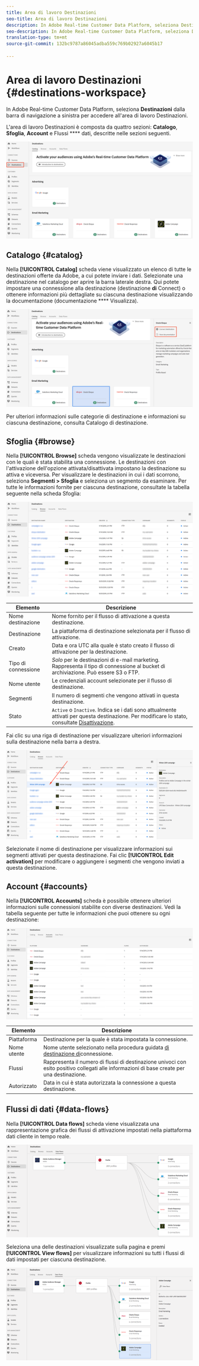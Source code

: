 ```yaml
---
title: Area di lavoro Destinazioni
seo-title: Area di lavoro Destinazioni
description: In Adobe Real-time Customer Data Platform, seleziona Destinazioni dalla barra di navigazione a sinistra per accedere all'area di lavoro delle destinazioni.
seo-description: In Adobe Real-time Customer Data Platform, seleziona Destinazioni dalla barra di navigazione a sinistra per accedere all'area di lavoro delle destinazioni.
translation-type: tm+mt
source-git-commit: 132bc9787a86045adba559c769b02927a6045b17

---
```



# Area di lavoro Destinazioni {#destinations-workspace}

In Adobe Real-time Customer Data Platform, seleziona **Destinazioni** dalla barra di navigazione a sinistra per accedere all&#39;area di lavoro Destinazioni.

L&#39;area di lavoro Destinazioni è composta da quattro sezioni: **Catalogo**, **Sfoglia**, **Account** e Flussi **** dati, descritte nelle sezioni seguenti.

![Destinazioni-panoramica](/help/rtcdp/destinations/assets/destinations-overview.png)

## Catalogo {#catalog}

Nella **[!UICONTROL Catalog]** scheda viene visualizzato un elenco di tutte le destinazioni offerte da Adobe, a cui potete inviare i dati. Selezionate una destinazione nel catalogo per aprire la barra laterale destra. Qui potete impostare una connessione alla destinazione (destinazione **di** Connect) o ottenere informazioni più dettagliate su ciascuna destinazione visualizzando la documentazione (documentazione **** Visualizza).

![Opzioni del catalogo di destinazione](/help/rtcdp/destinations/assets/destination-ui-catalog-options.png)

Per ulteriori informazioni sulle categorie di destinazione e informazioni su ciascuna destinazione, consulta Catalogo [](/help/rtcdp/destinations/destinations-catalog.md)di destinazione.

## Sfoglia {#browse}

Nella **[!UICONTROL Browse]** scheda vengono visualizzate le destinazioni con le quali è stata stabilita una connessione. Le destinazioni con l&#39;attivazione dell&#39;opzione attivata/disattivata impostano la destinazione su attiva e viceversa. Per visualizzare le destinazioni in cui i dati scorrono, seleziona **Segmenti > Sfoglia** e seleziona un segmento da esaminare. Per tutte le informazioni fornite per ciascuna destinazione, consultate la tabella seguente nella scheda Sfoglia:

![Scheda Sfoglia](/help/rtcdp/destinations/assets/browse-tab.png)

| Elemento | Descrizione |
---------|----------
| Nome destinazione | Nome fornito per il flusso di attivazione a questa destinazione. |
| Destinazione | La piattaforma di destinazione selezionata per il flusso di attivazione. |
| Creato | Data e ora UTC alla quale è stato creato il flusso di attivazione per la destinazione. |
| Tipo di connessione | *Solo* per le destinazioni di e-mail marketing. Rappresenta il tipo di connessione al bucket di archiviazione. Può essere S3 o FTP. |
| Nome utente | Le credenziali account selezionate per il flusso di destinazione. |
| Segmenti | Il numero di segmenti che vengono attivati in questa destinazione. |
| Stato | `Active` o `Inactive`. Indica se i dati sono attualmente attivati per questa destinazione. Per modificare lo stato, consultate [Disattivazione](/help/rtcdp/destinations/activate-destinations.md#disable-activation). |

Fai clic su una riga di destinazione per visualizzare ulteriori informazioni sulla destinazione nella barra a destra.

![Fare clic sulla riga di destinazione](/help/rtcdp/destinations/assets/click-destination-row.png)

Selezionate il nome di destinazione per visualizzare informazioni sui segmenti attivati per questa destinazione. Fai clic **[!UICONTROL Edit activation]** per modificare o aggiungere i segmenti che vengono inviati a questa destinazione.

## Account {#accounts}

Nella **[!UICONTROL Accounts]** scheda è possibile ottenere ulteriori informazioni sulle connessioni stabilite con diverse destinazioni. Vedi la tabella seguente per tutte le informazioni che puoi ottenere su ogni destinazione:

![Scheda Account](/help/rtcdp/destinations/assets/accounts-tab.png)

| Elemento | Descrizione |
---------|----------
| Piattaforma | Destinazione per la quale è stata impostata la connessione. |
| Nome utente | Nome utente selezionato nella procedura guidata [di destinazione di](/help/rtcdp/destinations/email-marketing-destinations.md#connect-destination)connessione. |
| Flussi | Rappresenta il numero di flussi di destinazione univoci con esito positivo collegati alle informazioni di base create per una destinazione. |
| Autorizzato | Data in cui è stata autorizzata la connessione a questa destinazione. |

## Flussi di dati {#data-flows}

Nella **[!UICONTROL Data flows]** scheda viene visualizzata una rappresentazione grafica dei flussi di attivazione impostati nella piattaforma dati cliente in tempo reale.

![Data-flows1](/help/rtcdp/destinations/assets/data-flows1.png)

Seleziona una delle destinazioni visualizzate sulla pagina e premi **[!UICONTROL View flows]** per visualizzare informazioni su tutti i flussi di dati impostati per ciascuna destinazione.

![Data-flows2](/help/rtcdp/destinations/assets/data-flows2.png)